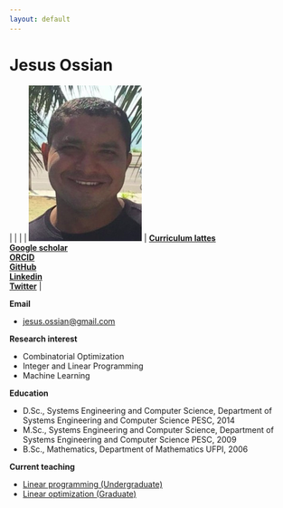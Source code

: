```yaml
---
layout: default
---
```


# Jesus Ossian


| | |
| <img src="/assets/images/jossian.png" width="200" height="275"> | [**Curriculum lattes**](http://buscatextual.cnpq.br/buscatextual/visualizacv.do?metodo=apresentar&id=K4746404A5) <br> [**Google scholar**](https://scholar.google.com.br/citations?user=QJoIO_cAAAAJ&hl=pt-BR) <br> [**ORCID**](https://orcid.org/0000-0003-4475-2290) <br> [**GitHub**](https://github.com/jesusossian) <br> [**Linkedin**](https://www.linkedin.com/in/jesus-ossian/) <br> [**Twitter**](https://twitter.com/jesusossian) |

**Email**
- jesus.ossian@gmail.com

**Research interest**
- Combinatorial Optimization
- Integer and Linear Programming
- Machine Learning

**Education**
- D.Sc., Systems Engineering and Computer Science, Department of Systems Engineering and Computer Science PESC, 2014
- M.Sc., Systems Engineering and Computer Science, Department of Systems Engineering and Computer Science PESC, 2009
- B.Sc., Mathematics, Department of Mathematics UFPI, 2006

**Current teaching**
- [Linear programming (Undergraduate)](https://sites.google.com/site/jesusossian/cc0263?authuser=0)
- [Linear optimization (Graduate)](https://sites.google.com/site/jesusossian/ccp9001?authuser=0)








